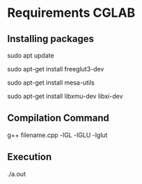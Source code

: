 # Requirements CGLAB

Installing packages
-------------------

sudo apt update

sudo apt-get install freeglut3-dev

sudo apt-get install mesa-utils

sudo apt-get install libxmu-dev libxi-dev


Compilation Command
-------------------

g++ filename.cpp -lGL -lGLU -lglut


Execution
---------

./a.out
